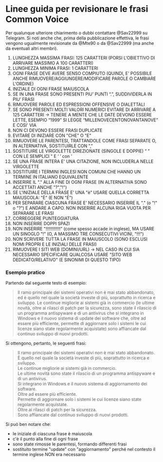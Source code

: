 # Linee guida per revisionare le frasi Common Voice

Per qualunque ulteriore chiarimento o dubbi contattare @Sav22999 su Telegram.
Si noti anche che, prima della pubblicazione effettiva, le frasi vengono ugualmente revisionate da @Mte90 o da @Sav22999 (ma anche da eventuali altri membri).

 1. LUNGHEZZA MASSIMA FRASI: 125 CARATTERI (PORSI L'OBIETTIVO DI ARRIVARE MASSIMO A 100 CARATTERI)
 2. LUNGHEZZA MINIMA FRASI: 1 CARATTERI
 3. OGNI FRASE DEVE AVERE SENSO COMPIUTO (QUINDI, E' POSSIBILE ANCHE RIMUOVERE/AGGIUNGERE/MODIFICARE PAROLE O CAMBIARE L'ORDINE)
 4. INIZIALE DI OGNI FRASE MAIUSCOLA
 5. SE IN UNA FRASE SONO PRESENTI PIU' PUNTI “.”, SUDDIVIDERLA IN PIU’ FRASI
 6. RIMUOVERE PAROLE ED ESPRESSIONI OFFENSIVE O DIALETTALI
 7. SE SONO PRESENTI MOLTI VALORI NUMERICI EVITARE DI ARRIVARE A 125 CARATTERI -> TENERE A MENTE CHE LE DATE DEVONO ESSERE LETTE, ESEMPIO “1999” SI LEGGE “MILLENOVECENTONOVANTANOVE” E COSI' VIA 
 8. NON CI DEVONO ESSERE FRASI DUPLICATE
 9. EVITARE DI INIZIARE CON "CHE" O "E"
 10. RIMUOVERE LE PARENTESI, TRATTANDOLE COME FRASI SEPARATE O, IN ALTERNATIVA, SOSTITUIRLE CON ","
 11. SOSTITUIRE LE VIRGOLETTE DIREZIONATE (SINGOLE E DOPPIE) “ ” CON LE SEMPLICI " E ‘ ’ con '
 12. SE UNA FRASE INTERA E' UNA CITAZIONE, NON INCLUDERLA NELLE VIRGOLETTE
 13. SOSTITUIRE I TERMINI INGLESI NON COMUNI CHE HANNO UN TERMINE IN ITALIANO EQUIVALENTE
 14. INSERIRE IL "." ALLA FINE DI OGNI FRASE (IN ALTERNATIVA SONO ACCETTATI ANCHE "?","!")
 15. SE L'INIZIALE DELLA FRASE E' UNA "è" USARE QUELLA CORRETTA MAIUSCOLA: "È" (E NON "É")
 16. PER SEPARARE CIASCUNA FRASE E' NECESSARIO INSERIRE IL "." (o "!" o "?") E ANDARE A CAPO. NON INSERIRE ALCUNA RIGA VUOTA PER SEPARARE LE FRASI
 17. CORREGGERE PUNTEGGIATURA
 18. NON INSERIRE DOPPI SPAZI
 19. NON INSERIRE "!!!!!!!!!!!!" (come spesso accade in inglese), MA USARE UN SINOGLO "!" (O, A MASSIMO TRE CONSECUTIVI VICINI, "!!!")
 20. NON SCRIVERE TUTTA LA FRASE IN MAIUSCOLO (SONO ESCLUSI NOMI PROPRI E LE INIZIALI DELLE FRASI)
 21. RIMUOVERE I SITI WEB (DOMINI/URL) -> NEL CASO IN CUI SIA NECESSARIO SPECIFICARE QUALCOSA USARE "SITO WEB DEDICATO/RELATIVO" (E SINONIMI DI QUESTO TIPO)
 
 
 ### Esempio pratico
 
 Partendo dal seguente testo di esempio:
 
> Il ramo principale dei sistemi operativi non è mai stato abbandonato, ed è quello nel quale la società investe di più, soprattutto in ricerca e sviluppo. Le continue migliorie ai sistemi già in commercio (le ultime novità, oltre ai rilasci di patch per la sicurezza, sono state il rilascio di un programma antispyware e di un antivirus che si integrano in Windows e il nuovo sistema di update dei software che, oltre ad essere più efficiente, permette di aggiornare solo i sistemi le cui licenze siano state regolarmente acquistate) sono affiancate dal continuo sviluppo di nuovi prodotti.

Si ottengono, pertanto, le seguenti frasi:
 
> Il ramo principale dei sistemi operativi non è mai stato abbandonato.
><br/> È quello nel quale la società investe di più, soprattutto in ricerca e sviluppo.
><br/> Le continue migliorie ai sistemi già in commercio.
><br/> Le ultime novità sono state il rilascio di un programma antispyware e di un antivirus.
><br/> Si integrano in Windows e il nuovo sistema di aggiornamento dei software.
><br/> Oltre ad essere più efficiente.
><br/> Permette di aggiornare solo i sistemi le cui licenze siano state regolarmente acquistate.
><br/> Oltre ai rilasci di patch per la sicurezza.
><br/> Sono affiancate dal continuo sviluppo di nuovi prodotti.

Si può ben notare che:
 - le iniziale di ciascuna frase è maiuscola
 - c'è il punto alla fine di ogni frase
 - sono state rimosse le parentesi, formando differenti frasi
 - sostituito termine "update" con "aggiornamento" perché nel contesto il termine inglese NON era necessario
